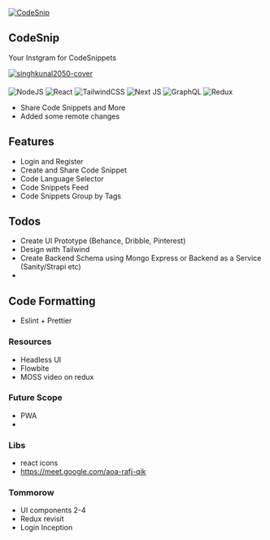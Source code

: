 [![CodeSnip](https://img.shields.io/website?label=CodeSnip&style=for-the-badge&url=https://snipacode.netlify.app/)](https://snipacode.netlify.app/)

## CodeSnip

Your Instgram for CodeSnippets

<a href="https://snipacode.netlify.app/" target="_blank">
<img src="https://github.com/singhkunal2050/CodeSnip/blob/master/docs/SnipACode.png?raw=true" alt=singhkunal2050-cover style="margin-bottom: 5px;" />
</a>

![NodeJS](https://img.shields.io/badge/node.js-6DA55F?style=for-the-badge&logo=node.js&logoColor=white)
![React](https://img.shields.io/badge/react-%2320232a.svg?style=for-the-badge&logo=react&logoColor=%2361DAFB)
![TailwindCSS](https://img.shields.io/badge/tailwindcss-%2338B2AC.svg?style=for-the-badge&logo=tailwind-css&logoColor=white)
![Next JS](https://img.shields.io/badge/Next-black?style=for-the-badge&logo=next.js&logoColor=white)
![GraphQL](https://img.shields.io/badge/-GraphQL-E10098?style=for-the-badge&logo=graphql&logoColor=white)
![Redux](https://img.shields.io/badge/redux-%23593d88.svg?style=for-the-badge&logo=redux&logoColor=white)

- Share Code Snippets and More
- Added some remote changes

## Features

- Login and Register
- Create and Share Code Snippet
- Code Language Selector
- Code Snippets Feed
- Code Snippets Group by Tags

## Todos

- Create UI Prototype (Behance, Dribble, Pinterest)
- Design with Tailwind
- Create Backend Schema using Mongo Express or Backend as a Service (Sanity/Strapi etc)
-

## Code Formatting

- Eslint + Prettier

### Resources

- Headless UI
- Flowbite
- MOSS video on redux

### Future Scope

- PWA
-

### Libs

- react icons
- https://meet.google.com/aoa-rafj-qik

### Tommorow

- UI components 2-4
- Redux revisit
- Login Inception
